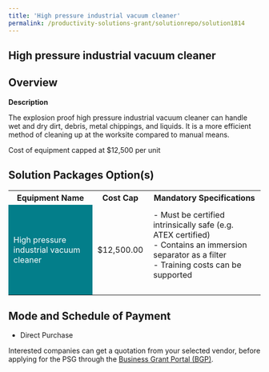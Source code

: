 ```yaml
---
title: 'High pressure industrial vacuum cleaner'
permalink: /productivity-solutions-grant/solutionrepo/solution1814
---
```


## High pressure industrial vacuum cleaner

## Overview

**Description**

The explosion proof high pressure industrial vacuum cleaner can handle wet and dry dirt, debris, metal chippings, and liquids. It is a more efficient method of cleaning up at the worksite compared to manual means. 

Cost of equipment capped at $12,500 per unit 

## Solution Packages Option(s)

<table>
<tr>
<th><b>Equipment Name</b></th>
<th><b>Cost Cap</b></th>
<th><b>Mandatory Specifications</b></th>
</tr>
<tr>
<td style='padding: 10px; background-color: #037E8A; color: #FFFFFF;'>High pressure industrial vacuum cleaner</td>
<td style='padding: 10px;'>$12,500.00</td>
<td style='padding: 10px;'>- Must be certified intrinsically safe (e.g. ATEX certified)<br>- Contains an immersion separator as a filter <br>- Training costs can be supported<br><br></td>
</tr>
</table>

## Mode and Schedule of Payment

 - Direct Purchase

Interested companies can get a quotation from your selected vendor, before applying for the PSG through the <a href='https://www.businessgrants.gov.sg/' target='_blank' rel='noopener'>Business Grant Portal (BGP)</a>.

<script src="/jquery/resize-tables.js"></script>
